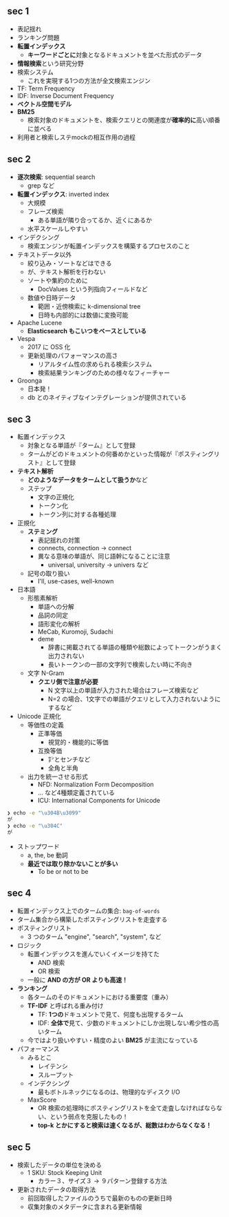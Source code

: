 ## sec 1

- 表記揺れ
- ランキング問題
- **転置インデックス**
  - **キーワードごとに**対象となるドキュメントを並べた形式のデータ
- **情報検索**という研究分野
- 検索システム
  - これを実現する1つの方法が全文検索エンジン
- TF: Term Frequency
- IDF: Inverse Document Frequency
- **ベクトル空間モデル**
- **BM25**
  - 検索対象のドキュメントを、検索クエリとの関連度が**確率的に**高い順番に並べる
- 利用者と検索しステmockの相互作用の過程

## sec 2

- **逐次検索**: sequential search
  - grep など
- **転置インデックス**: inverted index
  - 大規模
  - フレーズ検索
    - ある単語が隣り合ってるか、近くにあるか
  - 水平スケールしやすい
- インデクシング
  - 検索エンジンが転置インデックスを構築するプロセスのこと
- テキストデータ以外
  - 絞り込み・ソートなどはできる
  - が、テキスト解析を行わない
  - ソートや集約のために
    - DocValues という列指向フィールドなど
  - 数値や日時データ
    - 範囲・近傍検索に k-dimensional tree
    - 日時も内部的には数値に変換可能
- Apache Lucene
  - **Elasticsearch もこいつをベースとしている**
- Vespa
  - 2017 に OSS 化
  - 更新処理のパフォーマンスの高さ
    - リアルタイム性の求められる検索システム
    - 検索結果ランキングのための様々なフィーチャー
- Groonga
  - 日本発！
  - db とのネイティブなインテグレーションが提供されている

## sec 3

- 転置インデックス
  - 対象となる単語が『ターム』として登録
  - タームがどのドキュメントの何番めかといった情報が『ポスティングリスト』として登録
- **テキスト解析**
  - **どのようなデータをタームとして扱うか**など
  - ステップ
    - 文字の正規化
    - トークン化
    - トークン列に対する各種処理
- 正規化
  - **ステミング**
    - 表記揺れの対策
    - connects, connection -> connect
    - 異なる意味の単語が、同じ語幹になることに注意
      - universal, university -> univers など
  - 記号の取り扱い
    - I'll, use-cases, well-known
- 日本語
  - 形態素解析
    - 単語への分解
    - 品詞の同定
    - 語形変化の解析
    - MeCab, Kuromoji, Sudachi
    - deme
      - 辞書に掲載されてる単語の種類や総数によってトークンがうまく出力されない
      - 長いトークンの一部の文字列で検索したい時に不向き
  - 文字 N-Gram
    - **クエリ側で注意が必要**
      - N 文字以上の単語が入力された場合はフレーズ検索など
      - N=2 の場合、1文字での単語がクエリとして入力されないようにするなど
- Unicode 正規化
  - 等価性の定義
    - 正準等価
      - 視覚的・機能的に等価
    - 互換等価
      - ㌢とセンチなど
      - 全角と半角
  - 出力を統一させる形式
    - NFD: Normalization Form Decomposition
    - ... など4種類定義されている
    - ICU: International Components for Unicode

``` sh
❯ echo -e "\u304B\u3099"
が
❯ echo -e "\u304C"
が
```

- ストップワード
  - a, the, be 動詞
  - **最近では取り除かないことが多い**
    - To be or not to be

## sec 4

- 転置インデックス上でのタームの集合: `bag-of-words`
- ターム集合から構築したポスティングリストを走査する
- ポスティングリスト
  - 3 つのターム "engine", "search", "system", など
- ロジック
  - 転置インデックスを進んでいくイメージを持てた
    - AND 検索
    - OR 検索
  - 一般に **AND の方が OR よりも高速！**
- **ランキング**
  - 各タームのそのドキュメントにおける重要度（重み）
  - **TF-IDF** と呼ばれる重み付け
    - TF: **1つの**ドキュメントで見て、何度も出現するターム
    - IDF: **全体で**見て、少数のドキュメントにしか出現しない希少性の高いターム
  - 今ではより扱いやすい・精度のよい **BM25** が主流になっている
- パフォーマンス
  - みるとこ
    - レイテンシ
    - スループット
  - インデクシング
    - 最もボトルネックになるのは、物理的なディスク I/O
  - MaxScore
    - OR 検索の処理時にポスティングリストを全て走査しなければならない、という弱点を克服したもの！
    - **top-k とかにすると検索は速くなるが、総数はわからなくなる！**

## sec 5

- 検索したデータの単位を決める
  - 1 SKU: Stock Keeping Unit
    - カラー３、サイズ３ → ９パターン登録する方法
- 更新されたデータの取得方法
  - 前回取得したファイルのうちで最新のものの更新日時
  - 収集対象のメタデータに含まれる更新情報
